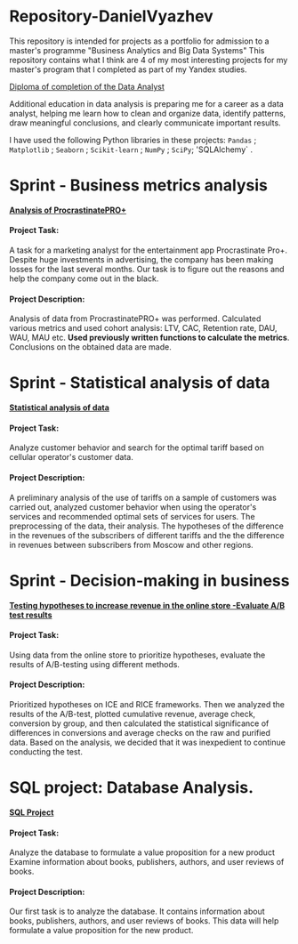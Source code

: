 # Repository-DanielVyazhev
This repository is intended for projects as a portfolio for admission to a master's programme "Business Analytics and Big Data Systems"
This repository contains what I think are 4 of my most interesting projects for my master's program that I completed as part of my Yandex studies.

[Diploma of completion of the Data Analyst](https://yadi.sk/i/ImyHOL_QHBmu7g)

Additional education in data analysis is preparing me for a career as a data analyst, helping me learn how to clean and organize data, identify patterns, draw meaningful conclusions, and clearly communicate important results. 

I have used the following Python libraries in these projects: `Pandas` ; `Matplotlib` ; `Seaborn` ; `Scikit-learn` ; `NumPy` ; `SciPy`; 'SQLAlchemy` .

# Sprint - Business metrics analysis
[**Analysis of ProcrastinatePRO+**](https://github.com/DanielVyazhev/Repository-DanielVyazhev/blob/main/Анализ%20убытков%20приложения%20ProcrastinatePRO%2B/Анализ%20убытков%20приложения%20ProcrastinatePRO%2B.ipynb)

#### Project Task:

A task for a marketing analyst for the entertainment app Procrastinate Pro+. Despite huge investments in advertising, the company has been making losses for the last several months. Our task is to figure out the reasons and help the company come out in the black.

#### Project Description: 

Analysis of data from ProcrastinatePRO+ was performed.
Calculated various metrics and used cohort analysis: LTV, CAC, Retention rate, DAU, WAU, MAU etc. **Used previously written functions to calculate the metrics**. Conclusions on the obtained data are made.

# Sprint - Statistical analysis of data
[**Statistical analysis of data**](https://github.com/DanielVyazhev/Repository-DanielVyazhev/blob/main/Определение%20выгодного%20тарифа%20для%20телеком%20компании/Определение%20выгодного%20тарифа%20для%20телеком%20компании.ipynb)

#### Project Task:

Analyze customer behavior and search for the optimal tariff based on cellular operator's customer data.

#### Project Description: 

A preliminary analysis of the use of tariffs on a sample of customers was carried out, analyzed customer behavior when using the operator's services and recommended optimal sets of services for users. The preprocessing of the data, their analysis. The hypotheses of the difference in the revenues of the subscribers of different tariffs and the the difference in revenues between subscribers from Moscow and other regions.

# Sprint - Decision-making in business
[**Testing hypotheses to increase revenue in the online store -Evaluate A/B test results**](https://github.com/DanielVyazhev/Repository-DanielVyazhev/tree/main/Проверка%20гипотез%20по%20увеличению%20выручки%20в%20интернет-магазине%20—%20оценить%20результаты%20AB%20теста)

#### Project Task:

Using data from the online store to prioritize hypotheses, evaluate the results of A/B-testing using different methods.

#### Project Description: 

Prioritized hypotheses on ICE and RICE frameworks. Then we analyzed the results of the A/B-test, plotted cumulative revenue, average check, conversion by group, and then calculated the statistical significance of differences in conversions and average checks on the raw and purified data. Based on the analysis, we decided that it was inexpedient to continue conducting the test.

# SQL project: Database Analysis.
[**SQL Project**](https://github.com/DanielVyazhev/Repository-DanielVyazhev/blob/main/SQL%20Project/SQL%20Project.ipynb)

#### Project Task:

Analyze the database to formulate a value proposition for a new product Examine information about books, publishers, authors, and user reviews of books.

#### Project Description:

Our first task is to analyze the database. It contains information about books, publishers, authors, and user reviews of books. This data will help formulate a value proposition for the new product.
